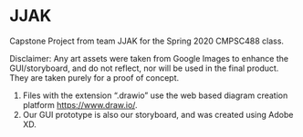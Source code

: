 # JJAK
Capstone Project from team JJAK for the Spring 2020 CMPSC488 class.

Disclaimer: Any art assets were taken from Google Images to enhance the GUI/storyboard, and do not reflect, nor will be used in the final product. They are taken purely for a proof of concept.

1.	Files with the extension “.drawio” use the web based diagram creation platform https://www.draw.io/.
2.	Our GUI prototype is also our storyboard, and was created using Adobe XD. 
